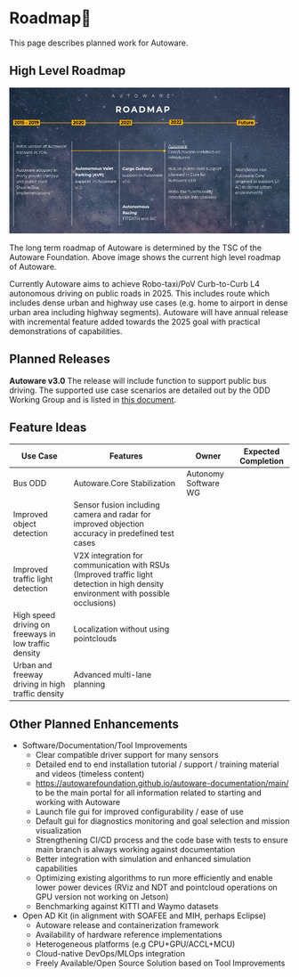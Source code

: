# Roadmap

This page describes planned work for Autoware.

## High Level Roadmap

![roadmap](images/roadmap.png)

The long term roadmap of Autoware is determined by the TSC of the Autoware Foundation.
Above image shows the current high level roadmap of Autoware.

Currently Autoware aims to achieve Robo-taxi/PoV Curb-to-Curb L4 autonomous driving on public roads in 2025. This includes route which includes dense urban and highway use cases (e.g. home to airport in dense urban area including highway segments).
Autoware will have annual release with incremental feature added towards the 2025 goal with practical demonstrations of capabilities.

## Planned Releases

**Autoware v3.0**
The release will include function to support public bus driving.
The supported use case scenarios are detailed out by the ODD Working Group and is listed in [this document](https://docs.google.com/presentation/d/1VZ3TZU295uVFvYrE4AjL1X8ebwmslcNkCCL2UTMlXJU/edit#slide=id.gd38c585fc3_0_0).

## Feature Ideas

| Use Case                                              | Features                                                                                                                            | Owner                | Expected Completion |
| ----------------------------------------------------- | ----------------------------------------------------------------------------------------------------------------------------------- | -------------------- | ------------------- |
| Bus ODD                                               | Autoware.Core Stabilization                                                                                                         | Autonomy Software WG |
| Improved object detection                             | Sensor fusion including camera and radar for improved objection accuracy in predefined test cases                                   |
| Improved traffic light detection                      | V2X integration for communication with RSUs (Improved traffic light detection in high density environment with possible occlusions) |
| High speed driving on freeways in low traffic density | Localization without using pointclouds                                                                                              |
| Urban and freeway driving in high traffic density     | Advanced multi-lane planning                                                                                                        |

## Other Planned Enhancements

- Software/Documentation/Tool Improvements
  - Clear compatible driver support for many sensors
  - Detailed end to end installation tutorial / support / training material and videos (timeless content)
  - <https://autowarefoundation.github.io/autoware-documentation/main/> to be the main portal for all information related to starting and working with Autoware
  - Launch file gui for improved configurability / ease of use
  - Default gui for diagnostics monitoring and goal selection and mission visualization
  - Strengthening CI/CD process and the code base with tests to ensure main branch is always working against documentation
  - Better integration with simulation and enhanced simulation capabilities
  - Optimizing existing algorithms to run more efficiently and enable lower power devices (RViz and NDT and pointcloud operations on GPU version not working on Jetson)
  - Benchmarking against KITTI and Waymo datasets
- Open AD Kit (in alignment with SOAFEE and MIH, perhaps Eclipse)
  - Autoware release and containerization framework
  - Availability of hardware reference implementations
  - Heterogeneous platforms (e.g CPU+GPU/ACCL+MCU)
  - Cloud-native DevOps/MLOps integration
  - Freely Available/Open Source Solution based on Tool Improvements
